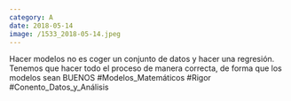 ```yaml
--- 
category: A 
date: 2018-05-14 
image: /1533_2018-05-14.jpeg 
--- 
```


Hacer modelos no es coger un conjunto de datos y hacer una regresión. Tenemos que hacer todo el proceso de manera correcta, de forma que los modelos sean BUENOS #Modelos_Matemáticos #Rigor #Conento_Datos_y_Análisis
